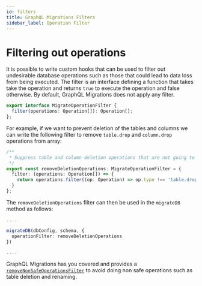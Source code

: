 ```yaml
---
id: filters
title: GraphQL Migrations Filters
sidebar_label: Operation Filter
---
```


# Filtering out operations

It is possible to write custom hooks that can be used to filter out undesirable database operations such as those that could lead to data loss from being executed. The filter is an interface defining a function that takes take the operation and returns `true` to execute the operation and false otherwise. By default, GraphQL Migrations does not apply any filter. 

```ts
export interface MigrateOperationFilter {
  filter(operations: Operation[]): Operation[];
};
```

For example, if we want to prevent deletion of the tables and columns we can write the following filter to remove `table.drop` and `column.drop` operations from array:

```ts
/**
 * Suppress table and column deletion operations that are not going to cause data loss when field was removed accidentially.
 */
export const removeDeletionOperations: MigrateOperationFilter = {
  filter: (operations: Operation[]) => {
    return operations.filter((op: Operation) => op.type !== 'table.drop' && op.type !== 'column.drop'
  }
};
```

The `removeDeletionOperations` filter can then be used in the `migrateDB` method as follows:

```ts
....

migrateDB(dbConfig, schema, {
  operationFilter: removeDeletionOperations
})

....
```

GraphQL Migrations has you covered and provides a [`removeNonSafeOperationsFilter`](https://github.com/aerogear/graphback/blob/master/packages/graphql-migrations/src/plugin/MigrateOperationFilter.ts) to avoid doing non safe operations such as table deletion and renaming. 
